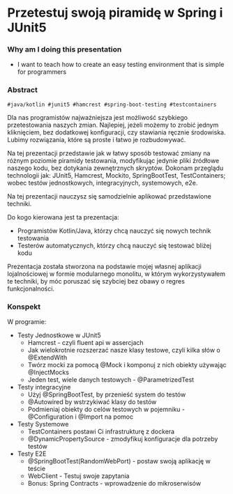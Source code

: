 # Przetestuj swoją piramidę w Spring i JUnit5
### Why am I doing this presentation
- I want to teach how to create an easy testing environment that is simple for programmers

### Abstract
`#java/kotlin #junit5 #hamcrest #spring-boot-testing #testcontainers`

Dla nas programistów najważniejsza jest możliwość szybkiego przetestowania naszych zmian. Najlepiej, jeżeli możemy to zrobić jednym kliknięciem, bez dodatkowej konfiguracji, czy stawiania ręcznie środowiska. Lubimy rozwiązania, które są proste i łatwo je rozbudowywać.

Na tej prezentacji przedstawie jak w łatwy sposób testować zmiany na różnym poziomie piramidy testowania, modyfikując jedynie pliki źródłowe naszego kodu, bez dotykania zewnętrznych skryptów. Dokonam przeglądu technologii jak: JUnit5, Hamcrest, Mockito, SpringBootTest, TestContainers; wobec testów jednostkowych, integracyjnych, systemowych, e2e.

Na tej prezentacji nauczysz się samodzielnie aplikować przedstawione techniki.

Do kogo kierowana jest ta prezentacja:
- Programistów Kotlin/Java, którzy chcą nauczyć się nowych technik testowania
- Testerów automatycznych, którzy chcą nauczyć się testować bliżej kodu

Prezentacja została stworzona na podstawie mojej własnej aplikacji lojalnościowej w formie modularnego monolitu, w którym wykorzystywałem te techniki, by móc poruszać się szybciej bez obawy o regres funkcjonalności.

### Konspekt
W programie:

- Testy Jednostkowe w JUnit5
	- Hamcrest - czyli fluent api w assercjach
	- Jak wielokrotnie rozszerzać nasze klasy testowe, czyli kilka słów o @ExtendWith
	- Twórz mocki za pomocą @Mock i komponuj z nich obiekty używając @InjectMocks
	- Jeden test, wiele danych testowych - @ParametrizedTest
- Testy integracyjne 
	- Użyj @SpringBootTest, by przenieść system do testów
	- @Autowired by wstrzykiwać klasy do testów
	- Podmieniaj obiekty do celów testowych w pojemniku - @Configuration i @Import na pomoc
- Testy Systemowe
	- TestContainers postawi Ci infrastrukturę z dockera
	- @DynamicPropertySource - zmodyfikuj konfiguracje dla potrzeby testów
- Testy E2E
	- @SpringBootTest(RandomWebPort) - postaw swoją aplikację w teście
	- WebClient - Testuj swoje zapytania
	- Bonus: Spring Contracts - wprowadzenie do mikroserwisów